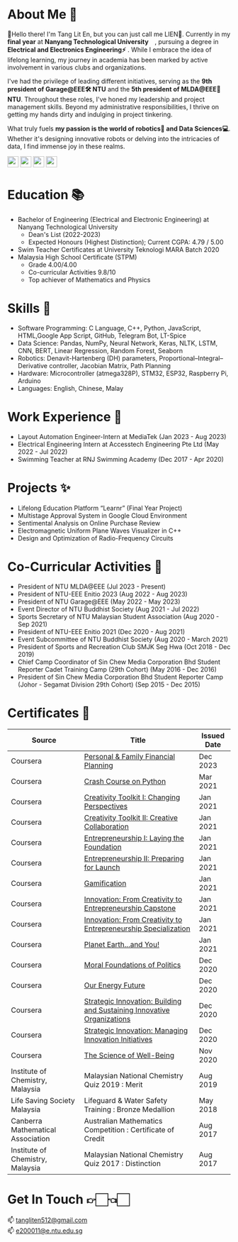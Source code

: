 # About Me 👑 
👋Hello there! I'm Tang Lit En, but you can just call me LIEN👀. Currently in my **final year** at **Nanyang Technological University** <img src="https://github.com/TangLitEn/TangLitEn/assets/65808174/7aa82688-e9b5-4079-8a59-6b9856f7a936"  width="10" height="10">, pursuing a degree in **Electrical and Electronics Engineering⚡️** . While I embrace the idea of lifelong learning, my journey in academia has been marked by active involvement in various clubs and organizations.

I've had the privilege of leading different initiatives, serving as the **9th president of Garage@EEE🛠️ NTU** and the **5th president of MLDA@EEE🤖 NTU**. Throughout these roles, I've honed my leadership and project management skills. Beyond my administrative responsibilities, I thrive on getting my hands dirty and indulging in project tinkering.

What truly fuels **my passion is the world of robotics🦾 and Data Sciences💻**. Whether it's designing innovative robots or delving into the intricacies of data, I find immense joy in these realms. 

<a href="https://www.instagram.com/liten_512/"><img src="https://github.com/TangLitEn/TangLitEn/assets/65808174/f57f9abf-ab3f-4fe4-9110-b100685ef964"  width="25" height="25"></a>
<a href="https://www.linkedin.com/in/lit-en-tang-3552b9201/"><img src="https://github.com/TangLitEn/TangLitEn/assets/65808174/ce9cad82-c66f-43c2-b6b7-8e6b6aae555a"  width="25" height="25"></a>
<a href="https://www.strava.com/athletes/92391526"><img src="https://github.com/TangLitEn/TangLitEn/assets/65808174/07e54ef5-e97f-430e-8175-2f3e1f02688c"  width="25" height="25"></a> 
<a href="https://maps.app.goo.gl/VkQn5fZf8p1VncUV7"><img src="https://github.com/TangLitEn/TangLitEn/assets/65808174/81e23471-beff-4a9a-8773-e226a6470c24"  width="25" height="25"></a> 

# Education 📚
- Bachelor of Engineering (Electrical and Electronic Engineering) at Nanyang Technological University
  - Dean's List (2022-2023)
  - Expected Honours (Highest Distinction); Current CGPA: 4.79 / 5.00
- Swim Teacher Certificates at University Teknologi MARA Batch 2020
- Malaysia High School Certificate (STPM)
  - Grade 4.00/4.00
  - Co-curricular Activities 9.8/10
  - Top achiever of Mathematics and Physics
 
# Skills 🍳
- Software Programming: C Language, C++, Python, JavaScript, HTML,Google App Script, GitHub, Telegram Bot, LT-Spice
- Data Science: Pandas, NumPy, Neural Network, Keras, NLTK, LSTM, CNN, BERT, Linear Regression, Random Forest, Seaborn
- Robotics: Denavit-Hartenberg (DH) parameters, Proportional–Integral–Derivative controller, Jacobian Matrix, Path Planning
- Hardware: Microcontroller (atmega328P), STM32, ESP32, Raspberry Pi, Arduino
- Languages: English, Chinese, Malay

# Work Experience 💼
- Layout Automation Engineer-Intern at MediaTek (Jan 2023 - Aug 2023)
- Electrical Engineering Intern at Accesstech Engineering Pte Ltd (May 2022 - Jul 2022)
- Swimming Teacher at RNJ Swimming Academy (Dec 2017 - Apr 2020)

# Projects ✨
- Lifelong Education Platform “Learnr” (Final Year Project)
- Multistage Approval System in Google Cloud Environment
- Sentimental Analysis on Online Purchase Review
- Electromagnetic Uniform Plane Waves Visualizer in C++
- Design and Optimization of Radio-Frequency Circuits

# Co-Curricular Activities 🛝
- President of NTU MLDA@EEE (Jul 2023 - Present)
- President of NTU-EEE Enitio 2023 (Aug 2022 - Aug 2023)
- President of NTU Garage@EEE (May 2022 - May 2023)
- Event Director of NTU Buddhist Society (Aug 2021 - Jul 2022)
- Sports Secretary of NTU Malaysian Student Association (Aug 2020 - Sep 2021)
- President of NTU-EEE Enitio 2021 (Dec 2020 - Aug 2021)
- Event Subcommittee of NTU Buddhist Society (Aug 2020 - March 2021)
- President of Sports and Recreation Club SMJK Seg Hwa (Oct 2018 - Dec 2019)
- Chief Camp Coordinator of Sin Chew Media Corporation Bhd Student Reporter Cadet Training Camp (29th Cohort) (May 2016 - Dec 2016)
- President of Sin Chew Media Corporation Bhd Student Reporter Camp (Johor - Segamat Division 29th Cohort) (Sep 2015 - Dec 2015)

# Certificates 🔖
| Source                         | Title                                                                                       | Issued Date      |
| ------------------------------ | ------------------------------------------------------------------------------------------- | ---------------- |
| Coursera                       | [Personal & Family Financial Planning](https://coursera.org/verify/MQ24MCHH792H)                                  | Dec 2023         |
| Coursera                       | [Crash Course on Python](https://www.coursera.org/account/accomplishments/certificate/FBRLVYX72REC)                                                | Mar 2021         |
| Coursera                       | [Creativity Toolkit I: Changing Perspectives](https://www.coursera.org/account/accomplishments/certificate/X4FGALRGYT9M)                           | Jan 2021         |
| Coursera                       | [Creativity Toolkit II: Creative Collaboration](https://www.coursera.org/account/accomplishments/certificate/PJQTEF6WF4CV)                         | Jan 2021         |
| Coursera                       | [Entrepreneurship I: Laying the Foundation](https://www.coursera.org/account/accomplishments/certificate/U6FTB4E2XM6P)                             | Jan 2021         |
| Coursera                       | [Entrepreneurship II: Preparing for Launch](https://www.coursera.org/account/accomplishments/certificate/X4ZQQFPS64Q8)                             | Jan 2021         |
| Coursera                       | [Gamification](https://www.coursera.org/account/accomplishments/certificate/29X7DHCKYXML)                                                          | Jan 2021         |
| Coursera                       | [Innovation: From Creativity to Entrepreneurship Capstone](https://www.coursera.org/account/accomplishments/certificate/XUN6ANRD8CQG)              | Jan 2021         |
| Coursera                       | [Innovation: From Creativity to Entrepreneurship Specialization](https://www.coursera.org/account/accomplishments/specialization/certificate/95CSFXMXMMML)        | Jan 2021         |
| Coursera                       | [Planet Earth...and You!](https://www.coursera.org/account/accomplishments/certificate/EWWFLTZAEK83)                                               | Jan 2021         |
| Coursera                       | [Moral Foundations of Politics](https://www.coursera.org/account/accomplishments/certificate/RWG7VKH63WBF)                                         | Dec 2020         |
| Coursera                       | [Our Energy Future](https://www.coursera.org/account/accomplishments/certificate/6GZ9R3JPG692)                                                     | Dec 2020         |
| Coursera                       | [Strategic Innovation: Building and Sustaining Innovative Organizations](https://www.coursera.org/account/accomplishments/certificate/WYPSV6UNPU37) | Dec 2020         |
| Coursera                       | [Strategic Innovation: Managing Innovation Initiatives](https://www.coursera.org/account/accomplishments/certificate/GQBWNHZTPG5U)                 | Dec 2020         |
| Coursera                       | [The Science of Well-Being](https://www.coursera.org/account/accomplishments/certificate/V6PZ9NEYU4K9)                                             | Nov 2020         |
| Institute of Chemistry, Malaysia | Malaysian National Chemistry Quiz 2019 : Merit                | Aug 2019         |
| Life Saving Society Malaysia   | Lifeguard & Water Safety Training : Bronze Medallion                | May 2018         |
| Canberra Mathematical Association | Australian Mathematics Competition : Certificate of Credit        | Aug 2017         |
| Institute of Chemistry, Malaysia | Malaysian National Chemistry Quiz 2017 : Distinction               | Aug 2017         |

# Get In Touch 👉🏻👈🏻
📫 tangliten512@gmail.com
\
📫 e200011@e.ntu.edu.sg

